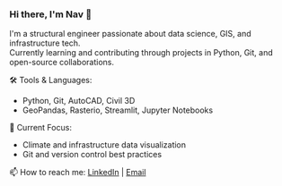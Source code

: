 ### Hi there, I'm Nav 👋

I'm a structural engineer passionate about data science, GIS, and infrastructure tech.  
Currently learning and contributing through projects in Python, Git, and open-source collaborations.

🛠️ Tools & Languages:
- Python, Git, AutoCAD, Civil 3D
- GeoPandas, Rasterio, Streamlit, Jupyter Notebooks

🌱 Current Focus:
- Climate and infrastructure data visualization
- Git and version control best practices

📫 How to reach me: [LinkedIn](https://www.linkedin.com/in/nav-paneru/) | [Email](mailto:npaneru8@email.com)
